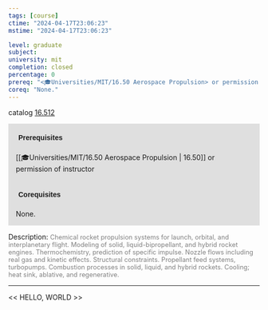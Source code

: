 ```yaml
---
tags: [course]
ctime: "2024-04-17T23:06:23"
mstime: "2024-04-17T23:06:23"

level: graduate
subject: 
university: mit
completion: closed
percentage: 0
prereq: "<🎓Universities/MIT/16.50 Aerospace Propulsion> or permission of instructor"
coreq: "None."
---
```


catalog [16.512](http://student.mit.edu/catalog/m16a.html#16.512)

<span style="display: block; padding: 15px; background-color: rgb(100, 100, 100, 0.2);"><font id="m_prereq1444_0" style="display: block; font-family: Arial, sans-serif; font-weight: bold; padding: 5px">Prerequisites</font><br><span id="prereq1444_0">[[🎓Universities/MIT/16.50 Aerospace Propulsion | 16.50]] or permission of instructor</span></span>
<span style="display: block; padding: 15px; background-color: rgb(100, 100, 100, 0.2);"><font id="m_coreq1444_0" style="display: block; font-family: Arial, sans-serif; font-weight: bold; padding: 5px">Corequisites</font><br><span id="coreq1444_0">None.</span></span>

<font style="">Description:</font>
<font style="color: grey; font-size: 0.8rem;">Chemical rocket propulsion systems for launch, orbital, and interplanetary flight. Modeling of solid, liquid-bipropellant, and hybrid rocket engines. Thermochemistry, prediction of specific impulse. Nozzle flows including real gas and kinetic effects. Structural constraints. Propellant feed systems, turbopumps. Combustion processes in solid, liquid, and hybrid rockets. Cooling; heat sink, ablative, and regenerative.</font>



---

<< HELLO, WORLD >>
